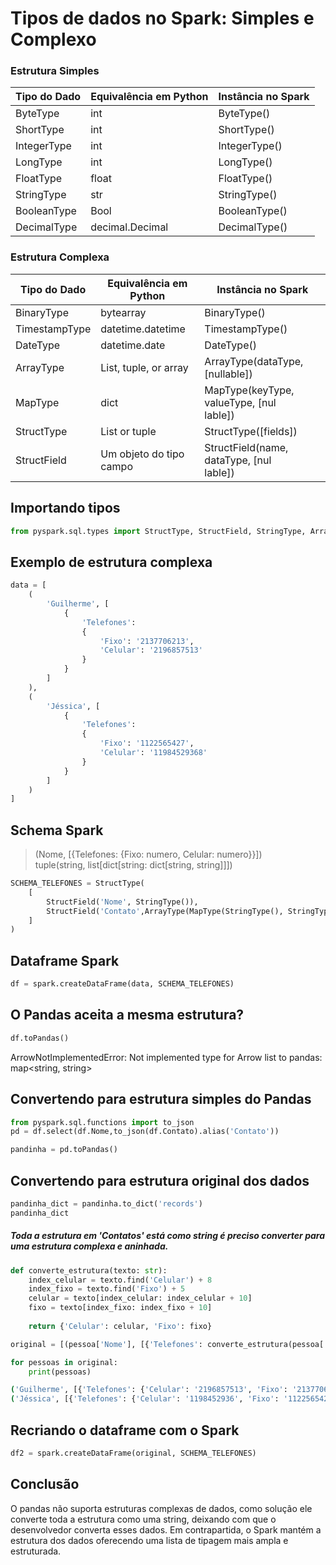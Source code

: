 # Tipos de dados no Spark: Simples e Complexo

### Estrutura Simples

| Tipo do Dado  | Equivalência em Python  | Instância no Spark                           |
| ------------- | ----------------------- | -------------------------------------------- |
| ByteType    | int               | ByteType()                                 |
| ShortType | int       | ShortType()                              |
| IntegerType      | int          | IntegerType()                                   |
| LongType     | int   | LongType()              |
| FloatType       | float                    | FloatType() |
| StringType    | str         | StringType()                         |
| BooleanType   | Bool | BooleanType() |
| DecimalType   | decimal.Decimal | DecimalType() |

### Estrutura Complexa

| Tipo do Dado  | Equivalência em Python  | Instância no Spark                           |
| ------------- | ----------------------- | -------------------------------------------- |
| BinaryType    | bytearray               | BinaryType()                                 |
| TimestampType | datetime.datetime       | TimestampType()                              |
| DateType      | datetime.date           | DateType()                                   |
| ArrayType     | List, tuple, or array   | ArrayType(dataType, [nullable])              |
| MapType       | dict                    | MapType(keyType, valueType, [nul<br/>lable]) |
| StructType    | List or tuple           | StructType([fields])                         |
| StructField   | Um objeto do tipo campo | StructField(name, dataType, [nul<br/>lable]) |

## Importando tipos

```Python
from pyspark.sql.types import StructType, StructField, StringType, ArrayType, MapType
```

## Exemplo de estrutura complexa

```Python
data = [
    (
        'Guilherme', [
            {
                'Telefones':
                {
                    'Fixo': '2137706213',
                    'Celular': '2196857513'
                }
            }
        ]
    ),
    (
        'Jéssica', [
            {
                'Telefones':
                {
                    'Fixo': '1122565427',
                    'Celular': '11984529368'
                }
            }
        ]
    )
]
```
## Schema Spark

> (Nome, [{Telefones: {Fixo: numero, Celular: numero}}])  
> tuple(string, list[dict[string: dict[string, string]]])

```Python
SCHEMA_TELEFONES = StructType(
    [
        StructField('Nome', StringType()),
        StructField('Contato',ArrayType(MapType(StringType(), StringType())))
    ]
)
```

## Dataframe Spark

```Python
df = spark.createDataFrame(data, SCHEMA_TELEFONES)
```

## O Pandas aceita a mesma estrutura?
```Python
df.toPandas()
```

ArrowNotImplementedError: Not implemented type for Arrow list to pandas: map<string, string>

## Convertendo para estrutura simples do Pandas

```Python
from pyspark.sql.functions import to_json
pd = df.select(df.Nome,to_json(df.Contato).alias('Contato'))

pandinha = pd.toPandas()
```

## Convertendo para estrutura original dos dados
```Python
pandinha_dict = pandinha.to_dict('records')
pandinha_dict
```

##### Toda a estrutura em 'Contatos' está como string é preciso converter para uma estrutura complexa e aninhada.
```Python
def converte_estrutura(texto: str):
    index_celular = texto.find('Celular') + 8
    index_fixo = texto.find('Fixo') + 5
    celular = texto[index_celular: index_celular + 10]
    fixo = texto[index_fixo: index_fixo + 10]
    
    return {'Celular': celular, 'Fixo': fixo}

original = [(pessoa['Nome'], [{'Telefones': converte_estrutura(pessoa['Contato'])}]) for pessoa in pandinha_dict]

for pessoas in original:
    print(pessoas)
```
```bash
('Guilherme', [{'Telefones': {'Celular': '2196857513', 'Fixo': '2137706213'}}])
('Jéssica', [{'Telefones': {'Celular': '1198452936', 'Fixo': '1122565427'}}])
```

## Recriando o dataframe com o Spark
```Python
df2 = spark.createDataFrame(original, SCHEMA_TELEFONES)
```

## Conclusão

O pandas não suporta estruturas complexas de dados, como solução ele converte toda a estrutura como uma string, deixando com que o desenvolvedor converta esses dados. Em contrapartida, o Spark mantém a estrutura dos dados oferecendo uma lista de tipagem mais ampla e estruturada.
